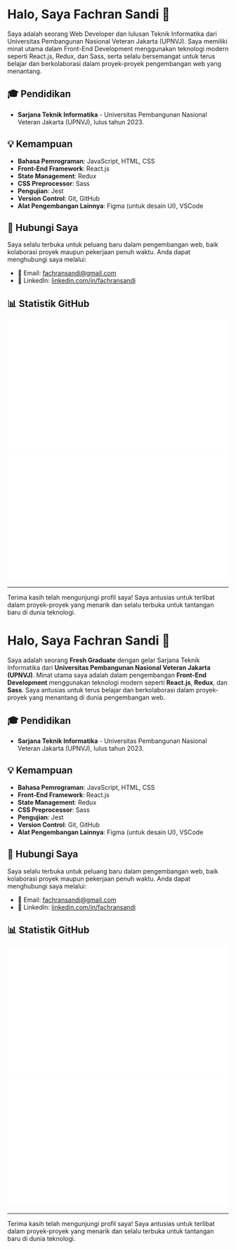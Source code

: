 # Halo, Saya Fachran Sandi 👋

Saya adalah seorang Web Developer dan lulusan Teknik Informatika dari Universitas Pembangunan Nasional Veteran Jakarta (UPNVJ). Saya memiliki minat utama dalam Front-End Development menggunakan teknologi modern seperti React.js, Redux, dan Sass, serta selalu bersemangat untuk terus belajar dan berkolaborasi dalam proyek-proyek pengembangan web yang menantang.

## 🎓 Pendidikan

- **Sarjana Teknik Informatika** - Universitas Pembangunan Nasional Veteran Jakarta (UPNVJ), lulus tahun 2023.

## 💡 Kemampuan

- **Bahasa Pemrograman**: JavaScript, HTML, CSS
- **Front-End Framework**: React.js
- **State Management**: Redux
- **CSS Preprocessor**: Sass
- **Pengujian**: Jest
- **Version Control**: Git, GitHub
- **Alat Pengembangan Lainnya**: Figma (untuk desain UI), VSCode

## 🔗 Hubungi Saya

Saya selalu terbuka untuk peluang baru dalam pengembangan web, baik kolaborasi proyek maupun pekerjaan penuh waktu. Anda dapat menghubungi saya melalui:

- 📧 Email: [fachransandi@gmail.com](mailto:fachransandi@gmail.com)
- 💼 LinkedIn: [linkedin.com/in/fachransandi](https://www.linkedin.com/in/fachransandi/)

## 📊 Statistik GitHub

![Overview](https://raw.githubusercontent.com/tiedsandi/tiedsandi/master/generated/overview.svg#gh-dark-mode-only)
![Languages](https://raw.githubusercontent.com/tiedsandi/tiedsandi/master/generated/languages.svg#gh-dark-mode-only)

---

Terima kasih telah mengunjungi profil saya! Saya antusias untuk terlibat dalam proyek-proyek yang menarik dan selalu terbuka untuk tantangan baru di dunia teknologi.

# Halo, Saya Fachran Sandi 👋

Saya adalah seorang **Fresh Graduate** dengan gelar Sarjana Teknik Informatika dari **Universitas Pembangunan Nasional Veteran Jakarta (UPNVJ)**. Minat utama saya adalah dalam pengembangan **Front-End Development** menggunakan teknologi modern seperti **React.js**, **Redux**, dan **Sass**. Saya antusias untuk terus belajar dan berkolaborasi dalam proyek-proyek yang menantang di dunia pengembangan web.

## 🎓 Pendidikan

- **Sarjana Teknik Informatika** - Universitas Pembangunan Nasional Veteran Jakarta (UPNVJ), lulus tahun 2023.

## 💡 Kemampuan

- **Bahasa Pemrograman**: JavaScript, HTML, CSS
- **Front-End Framework**: React.js
- **State Management**: Redux
- **CSS Preprocessor**: Sass
- **Pengujian**: Jest
- **Version Control**: Git, GitHub
- **Alat Pengembangan Lainnya**: Figma (untuk desain UI), VSCode

## 🔗 Hubungi Saya

Saya selalu terbuka untuk peluang baru dalam pengembangan web, baik kolaborasi proyek maupun pekerjaan penuh waktu. Anda dapat menghubungi saya melalui:

- 📧 Email: [fachransandi@gmail.com](mailto:fachransandi@gmail.com)
- 💼 LinkedIn: [linkedin.com/in/fachransandi](https://www.linkedin.com/in/fachransandi/)

## 📊 Statistik GitHub

![Overview](https://raw.githubusercontent.com/tiedsandi/tiedsandi/master/generated/overview.svg#gh-dark-mode-only)
![Languages](https://raw.githubusercontent.com/tiedsandi/tiedsandi/master/generated/languages.svg#gh-dark-mode-only)

---

Terima kasih telah mengunjungi profil saya! Saya antusias untuk terlibat dalam proyek-proyek yang menarik dan selalu terbuka untuk tantangan baru di dunia teknologi.
